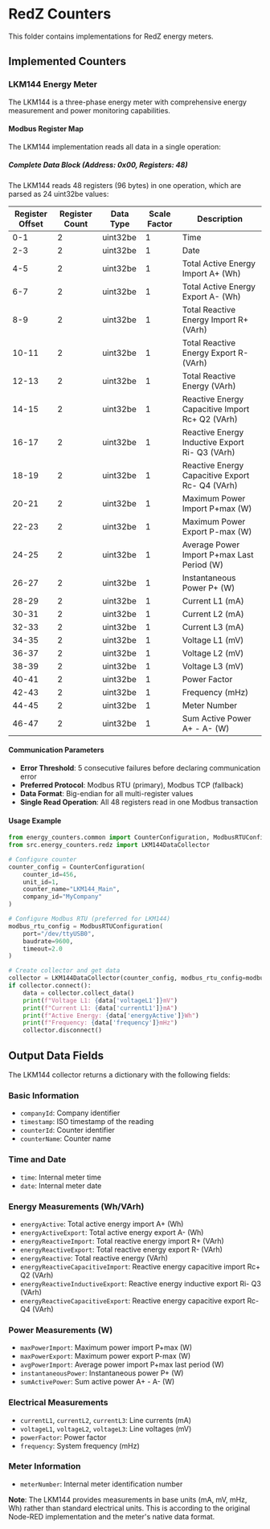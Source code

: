 # RedZ Counters

This folder contains implementations for RedZ energy meters.

## Implemented Counters

### LKM144 Energy Meter

The LKM144 is a three-phase energy meter with comprehensive energy measurement and power monitoring capabilities.

#### Modbus Register Map

The LKM144 implementation reads all data in a single operation:

##### Complete Data Block (Address: 0x00, Registers: 48)

The LKM144 reads 48 registers (96 bytes) in one operation, which are parsed as 24 uint32be values:

| Register Offset | Register Count | Data Type | Scale Factor | Description |
|-----------------|----------------|-----------|--------------|-------------|
| 0-1 | 2 | uint32be | 1 | Time |
| 2-3 | 2 | uint32be | 1 | Date |
| 4-5 | 2 | uint32be | 1 | Total Active Energy Import A+ (Wh) |
| 6-7 | 2 | uint32be | 1 | Total Active Energy Export A- (Wh) |
| 8-9 | 2 | uint32be | 1 | Total Reactive Energy Import R+ (VArh) |
| 10-11 | 2 | uint32be | 1 | Total Reactive Energy Export R- (VArh) |
| 12-13 | 2 | uint32be | 1 | Total Reactive Energy (VArh) |
| 14-15 | 2 | uint32be | 1 | Reactive Energy Capacitive Import Rc+ Q2 (VArh) |
| 16-17 | 2 | uint32be | 1 | Reactive Energy Inductive Export Ri- Q3 (VArh) |
| 18-19 | 2 | uint32be | 1 | Reactive Energy Capacitive Export Rc- Q4 (VArh) |
| 20-21 | 2 | uint32be | 1 | Maximum Power Import P+max (W) |
| 22-23 | 2 | uint32be | 1 | Maximum Power Export P-max (W) |
| 24-25 | 2 | uint32be | 1 | Average Power Import P+max Last Period (W) |
| 26-27 | 2 | uint32be | 1 | Instantaneous Power P+ (W) |
| 28-29 | 2 | uint32be | 1 | Current L1 (mA) |
| 30-31 | 2 | uint32be | 1 | Current L2 (mA) |
| 32-33 | 2 | uint32be | 1 | Current L3 (mA) |
| 34-35 | 2 | uint32be | 1 | Voltage L1 (mV) |
| 36-37 | 2 | uint32be | 1 | Voltage L2 (mV) |
| 38-39 | 2 | uint32be | 1 | Voltage L3 (mV) |
| 40-41 | 2 | uint32be | 1 | Power Factor |
| 42-43 | 2 | uint32be | 1 | Frequency (mHz) |
| 44-45 | 2 | uint32be | 1 | Meter Number |
| 46-47 | 2 | uint32be | 1 | Sum Active Power A+ - A- (W) |

#### Communication Parameters

- **Error Threshold**: 5 consecutive failures before declaring communication error
- **Preferred Protocol**: Modbus RTU (primary), Modbus TCP (fallback)
- **Data Format**: Big-endian for all multi-register values
- **Single Read Operation**: All 48 registers read in one Modbus transaction

#### Usage Example

```python
from energy_counters.common import CounterConfiguration, ModbusRTUConfiguration
from src.energy_counters.redz import LKM144DataCollector

# Configure counter
counter_config = CounterConfiguration(
    counter_id=456,
    unit_id=1,
    counter_name="LKM144_Main",
    company_id="MyCompany"
)

# Configure Modbus RTU (preferred for LKM144)
modbus_rtu_config = ModbusRTUConfiguration(
    port="/dev/ttyUSB0",
    baudrate=9600,
    timeout=2.0
)

# Create collector and get data
collector = LKM144DataCollector(counter_config, modbus_rtu_config=modbus_rtu_config)
if collector.connect():
    data = collector.collect_data()
    print(f"Voltage L1: {data['voltageL1']}mV")
    print(f"Current L1: {data['currentL1']}mA")
    print(f"Active Energy: {data['energyActive']}Wh")
    print(f"Frequency: {data['frequency']}mHz")
    collector.disconnect()
```

## Output Data Fields

The LKM144 collector returns a dictionary with the following fields:

### Basic Information
- `companyId`: Company identifier
- `timestamp`: ISO timestamp of the reading
- `counterId`: Counter identifier
- `counterName`: Counter name

### Time and Date
- `time`: Internal meter time
- `date`: Internal meter date

### Energy Measurements (Wh/VArh)
- `energyActive`: Total active energy import A+ (Wh)
- `energyActiveExport`: Total active energy export A- (Wh)
- `energyReactiveImport`: Total reactive energy import R+ (VArh)
- `energyReactiveExport`: Total reactive energy export R- (VArh)
- `energyReactive`: Total reactive energy (VArh)
- `energyReactiveCapacitiveImport`: Reactive energy capacitive import Rc+ Q2 (VArh)
- `energyReactiveInductiveExport`: Reactive energy inductive export Ri- Q3 (VArh)
- `energyReactiveCapacitiveExport`: Reactive energy capacitive export Rc- Q4 (VArh)

### Power Measurements (W)
- `maxPowerImport`: Maximum power import P+max (W)
- `maxPowerExport`: Maximum power export P-max (W)
- `avgPowerImport`: Average power import P+max last period (W)
- `instantaneousPower`: Instantaneous power P+ (W)
- `sumActivePower`: Sum active power A+ - A- (W)

### Electrical Measurements
- `currentL1`, `currentL2`, `currentL3`: Line currents (mA)
- `voltageL1`, `voltageL2`, `voltageL3`: Line voltages (mV)
- `powerFactor`: Power factor
- `frequency`: System frequency (mHz)

### Meter Information
- `meterNumber`: Internal meter identification number

**Note**: The LKM144 provides measurements in base units (mA, mV, mHz, Wh) rather than standard electrical units. This is according to the original Node-RED implementation and the meter's native data format.